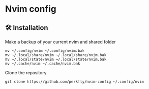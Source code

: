 # Nvim config


## 🛠️ Installation

Make a backup of your current nvim and shared folder

```shell
mv ~/.config/nvim ~/.config/nvim.bak
mv ~/.local/share/nvim ~/.local/share/nvim.bak
mv ~/.local/state/nvim ~/.local/state/nvim.bak
mv ~/.cache/nvim ~/.cache/nvim.bak
```

Clone the repository

```shell
git clone https://github.com/perkfly/nvim-config ~/.config/nvim
```

